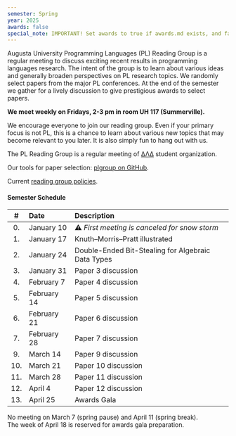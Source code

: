 ```yaml
---
semester: Spring
year: 2025
awards: false
special_note: IMPORTANT! Set awards to true if awards.md exists, and false otherwise
---
```


Augusta University Programming Languages (PL) Reading Group is a regular meeting to discuss exciting recent results in programming languages research.
The intent of the group is to learn about various ideas and generally broaden perspectives on PL research topics.
We randomly select papers from the major PL conferences. 
At the end of the semester we gather for a lively discussion to give prestigious awards to select papers.

**We meet weekly on Fridays, 2-3 pm in room UH 117 (Summerville).**

We encourage everyone to join our reading group. Even if your primary focus is not PL, this is a chance to learn about various new topics that may become relevant to you later.
It is also simply fun to hang out with us.

The PL Reading Group is a regular meeting of [ΔΛΔ](https://augusta.presence.io/organization/delta-lambda-delta) student organization.

Our tools for paper selection: [plgroup on GitHub](https://github.com/the-au-forml-lab/plgroup).

Current [reading group policies](policies).

#### Semester Schedule

| \#  | Date        | Description         |
|:---:|:------------|:--------------------|
| 0.  | January 10  | ⚠️ _First meeting is canceled for snow storm_ |
| 1.  | January 17  | Knuth–Morris–Pratt illustrated  |
| 2.  | January 24  | Double-Ended Bit-Stealing for Algebraic Data Types  | 
| 3.  | January 31  | Paper 3 discussion  |
| 4.  | February 7  | Paper 4 discussion  |
| 5.  | February 14 | Paper 5 discussion  |
| 6.  | February 21 | Paper 6 discussion  |
| 7.  | February 28 | Paper 7 discussion  |
| 9.  | March 14    | Paper 9 discussion  |
| 10. | March 21    | Paper 10 discussion |
| 11. | March 28    | Paper 11 discussion |
| 12. | April 4     | Paper 12 discussion |
| 13. | April 25    | Awards Gala         |

No meeting on March 7 (spring pause) and April 11 (spring break).  
The week of April 18 is reserved for awards gala preparation.
